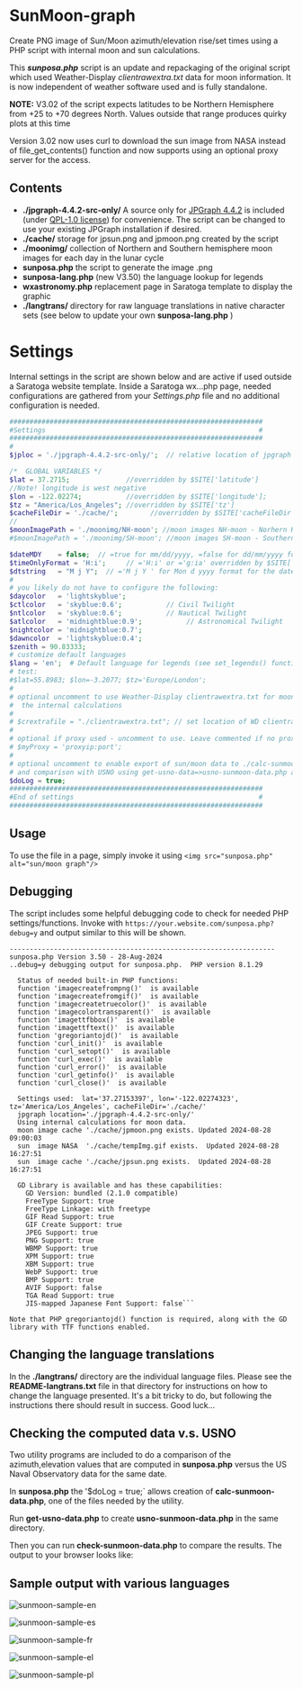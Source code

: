 # SunMoon-graph
Create PNG image of Sun/Moon azimuth/elevation rise/set times using a PHP script with internal moon and sun calculations.

This ***sunposa.php*** script is an update and repackaging of the original script which used Weather-Display *clientrawextra.txt* data for moon information.
It is now independent of weather software used and is fully standalone.

**NOTE:** V3.02 of the script expects latitudes to be Northern Hemisphere from +25 to +70 degrees North. Values outside that range produces quirky plots at this time

Version 3.02 now uses curl to download the sun image from NASA instead of file_get_contents() function and now supports using an optional proxy server for the access.
## Contents
+  **./jpgraph-4.4.2-src-only/** A source only for [JPGraph 4.4.2](https://jpgraph.net/download/) is included (under [QPL-1.0 license](http://www.opensource.org/licenses/qtpl.php)) for convenience.  The script can be changed to use your existing JPGraph installation if desired.
+  **./cache/** storage for jpsun.png and jpmoon.png created by the script
+  **./moonimg/** collection of Northern and Southern hemisphere moon images for each day in the lunar cycle
+  **sunposa.php** the script to generate the image .png
+  **sunposa-lang.php** (new V3.50) the language lookup for legends
+  **wxastronomy.php** replacement page in Saratoga template to display the graphic
+  **./langtrans/** directory for raw language translations in native character sets (see below to update your own **sunposa-lang.php** )

# Settings
Internal settings in the script are shown below and are active if used outside a Saratoga website template.  Inside a Saratoga wx...php page, needed configurations are gathered from your *Settings.php* file and no additional configuration is needed.
```php
###############################################################
#Settings                                                     #
###############################################################
#
$jploc = './jpgraph-4.4.2-src-only/';  // relative location of jpgraph library

/*  GLOBAL VARIABLES */
$lat = 37.2715;              //overridden by $SITE['latitude']
//Note! longitude is west negative
$lon = -122.02274;           //overridden by $SITE['longitude'];
$tz = "America/Los_Angeles"; //overridden by $SITE['tz']
$cacheFileDir = './cache/';        //overridden by $SITE['cacheFileDir']
//
$moonImagePath = './moonimg/NH-moon'; //moon images NH-moon - Norhern Hemisphere
#$moonImagePath = './moonimg/SH-moon'; //moon images SH-moon - Southern Hemisphere

$dateMDY    = false;  // =true for mm/dd/yyyy, =false for dd/mm/yyyy format overridden by $SITE['WDdateMDY']
$timeOnlyFormat = 'H:i';     // ='H:i' or ='g:ia' overridden by $SITE['timeOnlyFormat']
$dtstring   = "M j Y";  // ='M j Y ' for Mon d yyyy format for the date & time in title
#
# you likely do not have to configure the following:
$daycolor   = 'lightskyblue';
$ctlcolor   = 'skyblue:0.6';           // Civil Twilight
$ntlcolor   = 'skyblue:0.6';           // Nautical Twilight
$atlcolor   = 'midnightblue:0.9';           // Astronomical Twilight
$nightcolor = 'midnightblue:0.7';
$dawncolor  = 'lightskyblue:0.4';
$zenith = 90.83333;
# customize default languages
$lang = 'en';  # Default language for legends (see set_legends() function for configuration)
# test:
#$lat=55.8983; $lon=-3.2077; $tz='Europe/London';
#
# optional uncomment to use Weather-Display clientrawextra.txt for moon instead of<br />
#  the internal calculations
#
# $crextrafile = "./clientrawextra.txt"; // set location of WD clientrawextra file
#
# optional if proxy used - uncomment to use. Leave commented if no proxy server needed
# $myProxy = 'proxyip:port';
#
# optional uncomment to enable export of sun/moon data to ./calc-sunmoon-data.php for debugging
# and comparison with USNO using get-usno-data=>usno-sunmoon-data.php and check-sunmoon-data.php
$doLog = true;
###############################################################
#End of settings                                              #
###############################################################
```

## Usage
To use the file in a page, simply invoke it using `<img src="sunposa.php" alt="sun/moon graph"/>`

## Debugging
The script includes some helpful debugging code to check for needed PHP settings/functions.
Invoke with `https://your.website.com/sunposa.php?debug=y` and output similar to this will be shown.

```
------------------------------------------------------------------
sunposa.php Version 3.50 - 28-Aug-2024
..debug=y debugging output for sunposa.php.  PHP version 8.1.29

  Status of needed built-in PHP functions:
  function 'imagecreatefrompng()'  is available
  function 'imagecreatefromgif()'  is available
  function 'imagecreatetruecolor()'  is available
  function 'imagecolortransparent()'  is available
  function 'imagettfbbox()'  is available
  function 'imagettftext()'  is available
  function 'gregoriantojd()'  is available
  function 'curl_init()'  is available
  function 'curl_setopt()'  is available
  function 'curl_exec()'  is available
  function 'curl_error()'  is available
  function 'curl_getinfo()'  is available
  function 'curl_close()'  is available

  Settings used:  lat='37.27153397', lon='-122.02274323', tz='America/Los_Angeles', cacheFileDir='./cache/'
  jpgraph location='./jpgraph-4.4.2-src-only/'
  Using internal calculations for moon data.
  moon image cache './cache/jpmoon.png exists. Updated 2024-08-28 09:00:03
  sun  image NASA  './cache/tempImg.gif exists.  Updated 2024-08-28 16:27:51
  sun  image cache './cache/jpsun.png exists.  Updated 2024-08-28 16:27:51

  GD Library is available and has these capabilities:
    GD Version: bundled (2.1.0 compatible)
    FreeType Support: true
    FreeType Linkage: with freetype
    GIF Read Support: true
    GIF Create Support: true
    JPEG Support: true
    PNG Support: true
    WBMP Support: true
    XPM Support: true
    XBM Support: true
    WebP Support: true
    BMP Support: true
    AVIF Support: false
    TGA Read Support: true
    JIS-mapped Japanese Font Support: false```

Note that PHP gregoriantojd() function is required, along with the GD library with TTF functions enabled.
```
## Changing the language translations

In the **./langtrans/** directory are the individual language files.  Please see the **README-langtrans.txt** file
in that directory for instructions on how to change the language presented.  It's a bit tricky to do, but following the instructions there should result in success. Good luck...

## Checking the computed data v.s. USNO

Two utility programs are included to do a comparison of the azimuth,elevation values that are computed in **sunposa.php** versus the US Naval Observatory data for the same date.

In **sunposa.php** the '$doLog = true;` allows creation of **calc-sunmoon-data.php**, one of the files needed by the utility.

Run **get-usno-data.php** to create **usno-sunmoon-data.php** in the same directory.

Then you can run **check-sunmoon-data.php** to compare the results.  The output to your browser looks like:

## Sample output with various languages

![sunmoon-sample-en](https://github.com/user-attachments/assets/c4cdf96f-9adb-4595-9c2a-be925f0e2d97)

![sunmoon-sample-es](https://github.com/user-attachments/assets/a8e17218-85b1-40e7-815c-79d166412237)

![sunmoon-sample-fr](https://github.com/user-attachments/assets/330a546c-ce02-45f5-91f4-b5b197e1efea)

![sunmoon-sample-el](https://github.com/user-attachments/assets/747000b9-c20d-44b1-9790-f6e52ba0fc86)

![sunmoon-sample-pl](https://github.com/user-attachments/assets/4d995dd6-bf10-4227-8986-d7276fdc2277)





